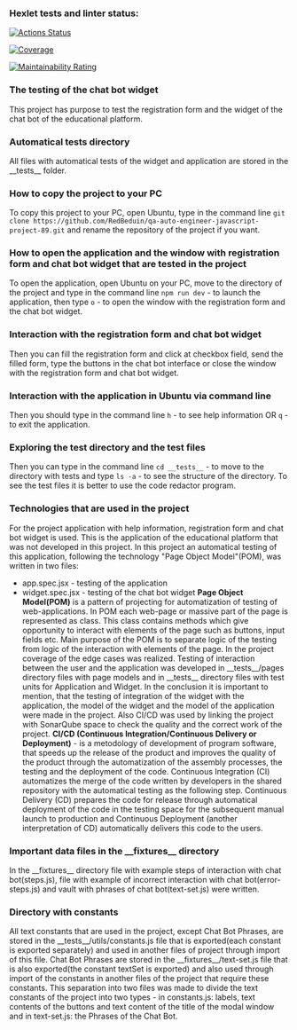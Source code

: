 ### Hexlet tests and linter status:
[![Actions Status](https://github.com/RedBeduin/qa-auto-engineer-javascript-project-89/actions/workflows/hexlet-check.yml/badge.svg)](https://github.com/RedBeduin/qa-auto-engineer-javascript-project-89/actions)

[![Coverage](https://sonarcloud.io/api/project_badges/measure?project=RedBeduin_qa-auto-engineer-javascript-project-89&metric=coverage)](https://sonarcloud.io/summary/new_code?id=RedBeduin_qa-auto-engineer-javascript-project-89)

[![Maintainability Rating](https://sonarcloud.io/api/project_badges/measure?project=RedBeduin_qa-auto-engineer-javascript-project-89&metric=sqale_rating)](https://sonarcloud.io/summary/new_code?id=RedBeduin_qa-auto-engineer-javascript-project-89)

### The testing of the chat bot widget
This project has purpose to test the registration form and the widget of the chat bot of the educational platform.

### Automatical tests directory
All files with automatical tests of the widget and application are stored in the \_\_tests\_\_ folder.

### How to copy the project to your PC
To copy this project to your PC, open Ubuntu, type in the command line
```git clone https://github.com/RedBeduin/qa-auto-engineer-javascript-project-89.git```
and rename the repository of the project if you want.

### How to open the application and the window with registration form and chat bot widget that are tested in the project
To open the application, open Ubuntu on your PC, move to the directory of the project and type in the command line
```npm run dev``` - to launch the application,
then type
```o``` - to open the window with the registration form and the chat bot widget.

### Interaction with the registration form and chat bot widget
Then you can fill the registration form and click at checkbox field, send the filled form, type the buttons in the chat bot interface or close the window with the registration form and chat bot widget.

### Interaction with the application in Ubuntu via command line
Then you should type in the command line
```h``` - to see help information
OR
```q``` - to exit the application.

### Exploring the test directory and the test files 
Then you can type in the command line
```cd __tests__``` - to move to the directory with tests
and type
```ls -a``` - to see the structure of the directory.
To see the test files it is better to use the code redactor program.

### Technologies that are used in the project
For the project application with help information, registration form and chat bot widget is used. This is the application of the educational platform that was not developed in this project. In this project an automatical testing of this application, following the technology "Page Object Model"(POM), was written in two files:
* app.spec.jsx - testing of the application
* widget.spec.jsx - testing of the chat bot widget
**Page Object Model(POM)** is a pattern of projecting for automatization of testing of web-applications. In POM each web-page or massive part of the page is represented as class. This class contains methods which give opportunity to interact with elements of the page such as buttons, input fields etc. Main purpose of the POM is to separate logic of the testing from logic of the interaction with elements of the page.
In the project coverage of the edge cases was realized. Testing of interaction between the user and the application was developed in \_\_tests\_\_/pages directory files with page models and in \_\_tests\_\_ directory files with test units for Application and Widget. In the conclusion it is important to mention, that the testing of integration of the widget with the application, the model of the widget and the model of the application were made in the project. 
Also CI/CD was used by linking the project with SonarQube space to check the quality and the correct work of the project.
**CI/CD (Continuous Integration/Continuous Delivery or Deployment)** - is a metodology of development of program software, that speeds up the release of the product and improves the quality of the product through the automatization of the assembly processes, the testing and the deployment of the code. Continuous Integration (CI) automatizes the merge of the code written by developers in the shared repository with the automatical testing as the following step. Continuous Delivery (CD) prepares the code for release through automatical deployment of the code in the testing space for the subsequent manual launch to production and Continuous Deployment (another interpretation of CD) automatically delivers this code to the users.

### Important data files in the \_\_fixtures\_\_ directory
In the \_\_fixtures\_\_ directory file with example steps of interaction with chat bot(steps.js), file with example of incorrect interaction with chat bot(error-steps.js) and vault with phrases of chat bot(text-set.js) were written.

### Directory with constants
All text constants that are used in the project, except Chat Bot Phrases, are stored in the \_\_tests\_\_/utils/constants.js file that is exported(each constant is exported separately) and used in another files of project through import of this file. Chat Bot Phrases are stored in the \_\_fixtures\_\_/text-set.js file that is also exported(the constant textSet is exported) and also used through import of the constants in another files of the project that require these constants. This separation into two files was made to divide the text constants of the project into two types - in constants.js: labels, text contents of the buttons and text content of the title of the modal window and in text-set.js: the Phrases of the Chat Bot. 
